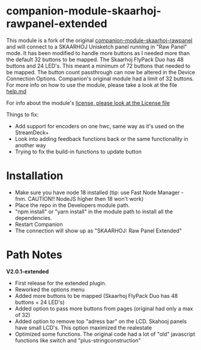 # companion-module-skaarhoj-rawpanel-extended

This module is a fork of the original [companion-module-skaarhoj-rawpanel](https://github.com/bitfocus/companion-module-skaarhoj-rawpanel/) and will connect to a SKAARHOJ Unisketch panel running in "Raw Panel" mode.
It has been modified to handle more buttons as I needed more than the default 32 buttons to be mapped.
The Skaarhoj FlyPack Duo has 48 buttons and 24 LED's. This meant a minimum of 72 buttons that needed to be mapped.
The button count passthrough can now be altered in the Device Connection Options.
Companion's original module had a limit of 32 buttons.
For more info on how to use the module, please take a look at the file [help.md](https://github.com/bitfocus/companion-module-skaarhoj-rawpanel/blob/main/HELP.md)

For info about the module's [license, please look at the License file](https://github.com/bitfocus/companion-module-skaarhoj-rawpanel/blob/main/LICENSE)

Things to fix:
 - Add support for encoders on one hwc, same way as it's used on the StreamDeck+
 - Look into adding feedback functions back or the same functionality in another way
 - Trying to fix the build-in functions to update button 

# Installation
 - Make sure you have node 18 installed (tip: use Fast Node Manager - fnm. CAUTION!! NodeJS higher then 18 won't work)
 - Place the repo in the Developers module path.
 - "npm install" or "yarn install" in the module path to install all the dependencies.
 - Restart Companion
 - The connection will show up as "SKAARHOJ: Raw Panel Extended"

# Path Notes

**V2.0.1-extended**
 - First release for the extended plugin.
 - Reworked the options menu
 - Added more buttons to be mapped (Skaarhoj FlyPack Duo has 48 buttons + 24 LED's)
 - Added option to pass more buttons from pages (original had only a max of 32)
 - Added option to remove top "adress bar" on the LCD. Skahooj panels have small LCD's. This option maximized the realestate
 - Optimized some functions. The original code had a lot of "old" javascript functions like switch and "plus-stringconstruction"
